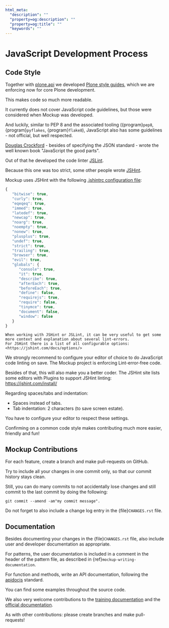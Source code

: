 ```yaml
---
html_meta:
  "description": ""
  "property=og:description": ""
  "property=og:title": ""
  "keywords": ""
---
```


# JavaScript Development Process

## Code Style

Together with [plone.api](https://github.com/plone/plone.api) we developed [Plone style guides](https://docs.plone.org/develop/styleguide/), which we are enforcing now for core Plone development.

This makes code so much more readable.

It currently does not cover JavaScript code guidelines, but those were considered when Mockup was developed.

And luckily, similar to PEP 8 and the associated tooling ({program}`pep8`, {program}`pyflakes`, {program}`flake8`), JavaScript also has some guidelines - not official, but well respected.

[Douglas Crockford](https://crockford.com/javascript/) - besides of specifying the JSON standard - wrote the well known book "JavaScript the good parts".

Out of that he developed the code linter [JSLint](https://www.jslint.com/).

Because this one was too strict, some other people wrote [JSHint](https://jshint.com/).

Mockup uses JSHint with the following [.jshintrc configuration file](https://github.com/plone/mockup/blob/c3b64843f913131836a09d6fde50263358d4ec3b/mockup/.jshintrc):

```javascript
{
   "bitwise": true,
   "curly": true,
   "eqeqeq": true,
   "immed": true,
   "latedef": true,
   "newcap": true,
   "noarg": true,
   "noempty": true,
   "nonew": true,
   "plusplus": true,
   "undef": true,
   "strict": true,
   "trailing": true,
   "browser": true,
   "evil": true,
   "globals": {
      "console": true,
      "it": true,
      "describe": true,
      "afterEach": true,
      "beforeEach": true,
      "define": false,
      "requirejs": true,
      "require": false,
      "tinymce": true,
      "document": false,
      "window": false
   }
}
```

```{note}
When working with JSHint or JSLint, it can be very useful to get some more context and explanation about several lint-errors.
For JSHint there is a list of all configurable options: <https://jshint.com/docs/options/>
```

We strongly recommend to configure your editor of choice to do JavaScript code linting on save.
The Mockup project is enforcing Lint-error-free code.

Besides of that, this will also make you a better coder.
The JSHint site lists some editors with Plugins to support JSHint linting: <https://jshint.com/install/>

Regarding spaces/tabs and indentation:

- Spaces instead of tabs.
- Tab indentation: 2 characters (to save screen estate).

You have to configure your editor to respect these settings.

Confirming on a common code style makes contributing much more easier, friendly and fun!

## Mockup Contributions

For each feature, create a branch and make pull-requests on GitHub.

Try to include all your changes in one commit only, so that our commit history stays clean.

Still, you can do many commits to not accidentally lose changes and still commit to the last commit by doing the following:

```shell
git commit --amend -am"my commit message".
```

Do not forget to also include a change log entry in the {file}`CHANGES.rst` file.

## Documentation

Besides documenting your changes in the {file}`CHANGES.rst` file, also include user and developer documentation as appropriate.

For patterns, the user documentation is included in a comment in the header of the pattern file, as described in {ref}`mockup-writing-documentation`.

For function and methods, write an API documentation, following the [apidocjs](https://apidocjs.com/) standard.

You can find some examples throughout the source code.

We also very welcome contributions to the [training documentation](https://github.com/plone/training) and the [official documentation](https://github.com/plone/documentation).

As with other contributions: please create branches and make pull-requests!
